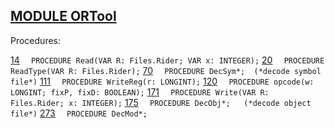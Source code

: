 
## [MODULE ORTool](https://github.com/io-core/Build/blob/main/ORTool.Mod)

Procedures:

[14](https://github.com/io-core/Build/blob/main/ORTool.Mod#14) `  PROCEDURE Read(VAR R: Files.Rider; VAR x: INTEGER);`
[20](https://github.com/io-core/Build/blob/main/ORTool.Mod#20) `  PROCEDURE ReadType(VAR R: Files.Rider);`
[70](https://github.com/io-core/Build/blob/main/ORTool.Mod#70) `  PROCEDURE DecSym*;  (*decode symbol file*)`
[111](https://github.com/io-core/Build/blob/main/ORTool.Mod#111) `  PROCEDURE WriteReg(r: LONGINT);`
[120](https://github.com/io-core/Build/blob/main/ORTool.Mod#120) `  PROCEDURE opcode(w: LONGINT; fixP, fixD: BOOLEAN);`
[171](https://github.com/io-core/Build/blob/main/ORTool.Mod#171) `  PROCEDURE Write(VAR R: Files.Rider; x: INTEGER);`
[175](https://github.com/io-core/Build/blob/main/ORTool.Mod#175) `  PROCEDURE DecObj*;   (*decode object file*)`
[273](https://github.com/io-core/Build/blob/main/ORTool.Mod#273) `  PROCEDURE DecMod*;`
